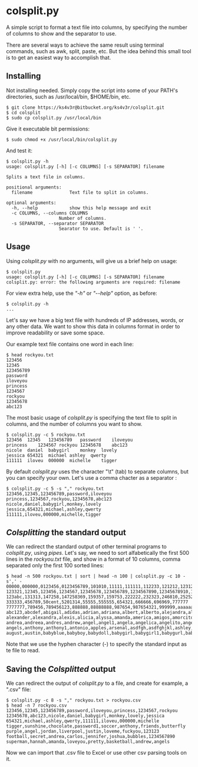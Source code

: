 # colsplit.py

A simple script to format a text file into columns, by specifying the number of columns to show and the separator to use.

There are several ways to achieve the same result using terminal commands, such as awk, split, paste, etc. But the idea behind this small tool is to get an easiest way to accomplish that.


## Installing

Not installing needed. Simply copy the script into some of your PATH's directories, such as /usr/local/bin, $HOME/bin, etc.

	$ git clone https://ks4v3r@bitbucket.org/ks4v3r/colsplit.git
	$ cd colsplit
	$ sudo cp colsplit.py /usr/local/bin


Give it executable bit permissions:

	$ sudo chmod +x /usr/local/bin/colsplit.py
	

And test it:

	$ colsplit.py -h 
	usage: colsplit.py [-h] [-c COLUMNS] [-s SEPARATOR] filename

	Splits a text file in columns.

	positional arguments:
	  filename              Text file to split in columns.

	optional arguments:
	  -h, --help            show this help message and exit
	  -c COLUMNS, --columns COLUMNS
		                Number of columns.
	  -s SEPARATOR, --separator SEPARATOR
		                Searator to use. Default is ' '.


## Usage

Using *colsplit.py* with no arguments, will give us a brief help on usage:

	$ colsplit.py
	usage: colsplit.py [-h] [-c COLUMNS] [-s SEPARATOR] filename
	colsplit.py: error: the following arguments are required: filename


For view extra help, use the *"-h"* or *"--help"* option, as before:

	$ colsplit.py -h 
	...


Let's say we have a big text file with hundreds of IP addresses, words, or any other data. We want to show this data in columns format in order to improve readability or save some space.

Our example text file contains one word in each line:

	$ head rockyou.txt
	123456
	12345
	123456789
	password
	iloveyou
	princess
	1234567
	rockyou
	12345678
	abc123


The most basic usage of *colsplit.py* is specifying the text file to split in columns, and the number of columns you want to show.

	$ colsplit.py -c 5 rockyou.txt
	123456	12345	123456789	password	iloveyou
	princess	1234567	rockyou	12345678	abc123
	nicole	daniel	babygirl	monkey	lovely
	jessica	654321	michael	ashley	qwerty
	111111	iloveu	000000	michelle	tigger


By default *colsplit.py* uses the character "\t" (tab) to separate columns, but you can specify your own. Let's use a comma chacter as a separator :

	$ colsplit.py -c 5 -s "," rockyou.txt
	123456,12345,123456789,password,iloveyou
	princess,1234567,rockyou,12345678,abc123
	nicole,daniel,babygirl,monkey,lovely
	jessica,654321,michael,ashley,qwerty
	111111,iloveu,000000,michelle,tigger


## *Colsplitting* the standard output

We can redirect the standard output of other terminal programs to *colsplit.py*, using *pipes*. Let's say, we need to sort alfabetically the first 500 lines in the *rockyou.txt* file, and show in a format of 10 columns, comma separated only the first 100 sorted lines:

	$ head -n 500 rockyou.txt | sort | head -n 100 | colsplit.py -c 10 -s',' -
	00000,000000,0123456,0123456789,101010,11111,111111,112233,121212,123123
	123321,12345,123456,1234567,12345678,123456789,1234567890,12345678910,123456a,123654
	123abc,131313,147258,147258369,159357,159753,222222,232323,246810,252525
	333333,456789,50cent,5201314,55555,555555,654321,666666,696969,777777
	7777777,789456,789456123,888888,88888888,987654,987654321,999999,aaaaaa,aaliyah
	abc123,abcdef,abigail,adidas,adrian,adriana,albert,alberto,alejandra,alejandro
	alexander,alexandra,alexis,alicia,alyssa,amanda,america,amigos,amorcito,amores
	andrea,andreea,andres,andrew,angel,angel1,angela,angelica,angelito,angelo
	angels,anthony,anthony1,antonio,apples,arsenal,asdfgh,asdfghjkl,ashley,asshole
	august,austin,babyblue,babyboy,babydoll,babygirl,babygirl1,babygurl,babyko,badboy


Note that we use the hyphen character (-) to specify the standard input as te file to read.


## Saving the *Colsplitted* output

We can redirect the output of *colsplit.py* to a file, and create for example, a ".csv" file:

	$ colsplit.py -c 8 -s "," rockyou.txt > rockyou.csv
	$ head -n 7 rockyou.csv
	123456,12345,123456789,password,iloveyou,princess,1234567,rockyou
	12345678,abc123,nicole,daniel,babygirl,monkey,lovely,jessica
	654321,michael,ashley,qwerty,111111,iloveu,000000,michelle
	tigger,sunshine,chocolate,password1,soccer,anthony,friends,butterfly
	purple,angel,jordan,liverpool,justin,loveme,fuckyou,123123
	football,secret,andrea,carlos,jennifer,joshua,bubbles,1234567890
	superman,hannah,amanda,loveyou,pretty,basketball,andrew,angels


Now we can import that .csv file to Excel or use other csv parsing tools on it.

